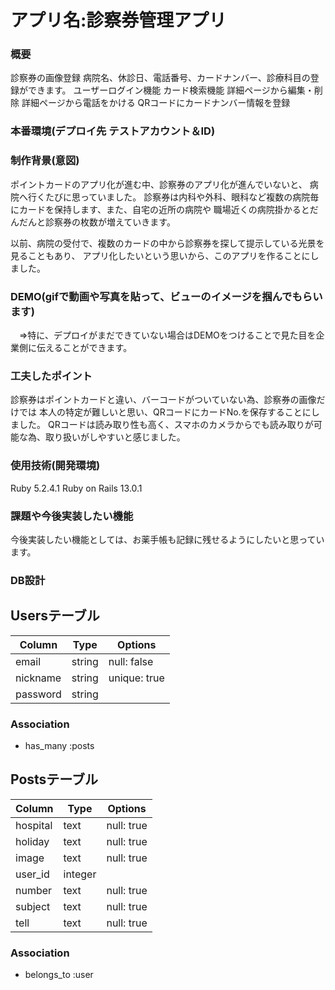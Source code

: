 # アプリ名:診察券管理アプリ

### 概要
診察券の画像登録
病院名、休診日、電話番号、カードナンバー、診療科目の登録ができます。
ユーザーログイン機能
カード検索機能
詳細ページから編集・削除
詳細ページから電話をかける
QRコードにカードナンバー情報を登録

### 本番環境(デプロイ先 テストアカウント＆ID)


### 制作背景(意図)
  ポイントカードのアプリ化が進む中、診察券のアプリ化が進んでいないと、
  病院へ行くたびに思っていました。
  診察券は内科や外科、眼科など複数の病院毎にカードを保持します、また、自宅の近所の病院や
  職場近くの病院掛かるとだんだんと診察券の枚数が増えていきます。

  以前、病院の受付で、複数のカードの中から診察券を探して提示している光景を見ることもあり、
  アプリ化したいという思いから、このアプリを作ることにしました。

### DEMO(gifで動画や写真を貼って、ビューのイメージを掴んでもらいます)
　⇒特に、デプロイがまだできていない場合はDEMOをつけることで見た目を企業側に伝えることができます。
### 工夫したポイント
  診察券はポイントカードと違い、バーコードがついていない為、診察券の画像だけでは
  本人の特定が難しいと思い、QRコードにカードNo.を保存することにしました。
  QRコードは読み取り性も高く、スマホのカメラからでも読み取りが可能な為、取り扱いがしやすいと感じました。

### 使用技術(開発環境)
  Ruby 5.2.4.1
  Ruby on Rails 13.0.1

### 課題や今後実装したい機能
  今後実装したい機能としては、お薬手帳も記録に残せるようにしたいと思っています。

### DB設計
## Usersテーブル
|Column|Type|Options|
|------|----|-------|
|email|string|null: false|
|nickname|string|unique: true|
|password|string|  |

### Association
- has_many :posts

## Postsテーブル
|Column|Type|Options|
|------|----|-------|
|hospital|text|null: true|
|holiday|text|null: true|
|image|text|null: true|
|user_id|integer| |
|number|text|null: true|
|subject|text|null: true|
|tell|text|null: true|

### Association
- belongs_to :user